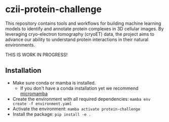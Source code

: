 # czii-protein-challenge
This repository contains tools and workflows for building machine learning models to identify and annotate protein complexes in 3D cellular images. By leveraging cryo-electron tomography (cryoET) data, the project aims to advance our ability to understand protein interactions in their natural environments.

THIS IS WORK IN PROGRESS!

## Installation

- Make sure conda or mamba is installed.
    - If you don't have a conda installation yet we recommend [micromamba](https://mamba.readthedocs.io/en/latest/installation/micromamba-installation.html)
- Create the environment with all required dependencies: `mamba env create -f environment.yaml`
- Activate the environment: `mamba activate protein-challenge`
- Install the package: `pip install -e .`

